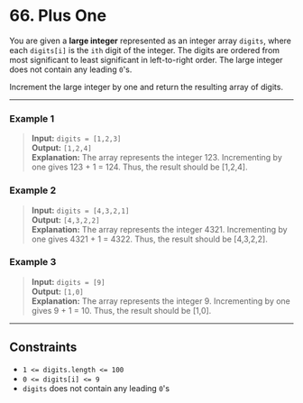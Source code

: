 # 66. Plus One

You are given a **large integer** represented as an integer array `digits`, where each `digits[i]` is the `ith` digit of the integer. The digits are ordered from most significant to least significant in left-to-right order. The large integer does not contain any leading `0`'s.

Increment the large integer by one and return the resulting array of digits.

---
### Example 1
> **Input:** `digits = [1,2,3]`  
> **Output:** `[1,2,4]`  
> **Explanation:** The array represents the integer 123.
> Incrementing by one gives 123 + 1 = 124.
> Thus, the result should be [1,2,4].

### Example 2
> **Input:** `digits = [4,3,2,1]`  
> **Output:** `[4,3,2,2]`  
> **Explanation:** The array represents the integer 4321.
> Incrementing by one gives 4321 + 1 = 4322.
> Thus, the result should be [4,3,2,2].

### Example 3
> **Input:** `digits = [9]`  
> **Output:** `[1,0]`  
> **Explanation:** The array represents the integer 9.
> Incrementing by one gives 9 + 1 = 10.
> Thus, the result should be [1,0].

---

## Constraints
- `1 <= digits.length <= 100`
- `0 <= digits[i] <= 9`
- `digits` does not contain any leading `0`'s 